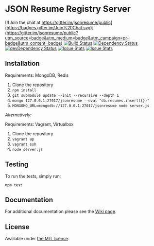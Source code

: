 # JSON Resume Registry Server

[![Join the chat at https://gitter.im/jsonresume/public](https://badges.gitter.im/Join%20Chat.svg)](https://gitter.im/jsonresume/public?utm_source=badge&utm_medium=badge&utm_campaign=pr-badge&utm_content=badge) [![Build Status](https://travis-ci.org/jsonresume/registry-server.svg?branch=master)](https://travis-ci.org/jsonresume/registry-server) [![Dependency Status](https://david-dm.org/jsonresume/registry-server.svg)](https://david-dm.org/jsonresume/registry-server) [![devDependency Status](https://david-dm.org/jsonresume/registry-server/dev-status.svg)](https://david-dm.org/jsonresume/registry-server#info=devDependencies)
﻿[![Issue Stats](http://www.issuestats.com/github/jsonresume/registry-server/badge/pr?style=flat)](http://www.issuestats.com/github/jsonresume/registry-server) [![Issue Stats](http://www.issuestats.com/github/jsonresume/registry-server/badge/issue?style=flat)](http://www.issuestats.com/github/jsonresume/registry-server)



## Installation

Requirements: MongoDB, Redis

1. Clone the repository
1. `npm install`
1. `git submodule update --init --recursive --depth 1`
1. `mongo 127.0.0.1:27017/jsonresume --eval "db.resumes.insert({})"`
1. `MONGOHQ_URL=mongodb://127.0.0.1:27017/jsonresume node server.js`

*Alternatively:*

Requirements: Vagrant, Virtualbox

1. Clone the repository
1. `vagrant up`
1. `vagrant ssh`
1. `node server.js`

## Testing

To run the tests, simply run:

    npm test

## Documentation
For additional documentation please see the [Wiki page](https://github.com/jsonresume/resume-docs/wiki/Registry-Server).

## License

Available under [the MIT license](http://mths.be/mit).

